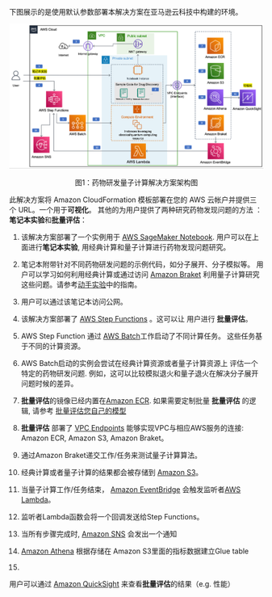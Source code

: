 下图展示的是使用默认参数部署本解决方案在亚马逊云科技中构建的环境。

<center>

![architecture](./images/architecture.png)

<figcaption>图1：药物研发量子计算解决方案架构图</figcaption>

</center>

此解决方案将 Amazon CloudFormation 模板部署在您的
AWS 云帐户并提供三个 URL。一个用于**可视化**。
其他的为用户提供了两种研究药物发现问题的方法
：**笔记本实验**和**批量评估**：

01. 该解决方案部署了一个实例用于 
[AWS SageMaker Notebook](https://docs.aws.amazon.com/sagemaker/latest/dg/nbi.html). 
用户可以在上面进行**笔记本实验**, 用经典计算和量子计算进行药物发现问题研究。

02. 笔记本附带针对不同药物研发问题的示例代码，如分子展开、分子模拟等。
用户可以学习如何利用经典计算或通过访问
[Amazon Braket](https://aws.amazon.com/braket/)
利用量子计算研究这些问题。请参考[动手实验](workshop/background.md)中的指南。

03. 用户可以通过该笔记本访问公网。

04. 该解决方案部署了
[AWS Step Functions](https://aws.amazon.com/step-functions/) 。这可以让
用户进行
**批量评估**。

05. AWS Step Function 通过
    [AWS Batch](https://aws.amazon.com/batch/)工作启动了不同计算任务。
    这些任务基于不同的计算资源。

06. AWS Batch启动的实例会尝试在经典计算资源或者量子计算资源上
评估一个特定的药物研发问题. 例如，这可以比较模拟退火和量子退火在解决分子展开问题时候的差异。

07. **批量评估**的镜像已经内置在[Amazon ECR](https://aws.amazon.com/ecr/). 
如果需要定制批量 **批量评估** 的逻辑, 请参考 
[批量评估您自己的模型](workshop/a-molecular-unfolding/evaluate-your-own-model.md)

08. **批量评估** 部署了 [VPC Endpoints](https://docs.aws.amazon.com/vpc/latest/privatelink/vpc-endpoints.html) 
能够实现VPC与相应AWS服务的连接:
Amazon ECR, Amazon S3, Amazon Braket。

09. 通过Amazon Braket递交工作/任务来测试量子计算算法。

10. 经典计算或者量子计算的结果都会被存储到
[Amazon S3](https://aws.amazon.com/s3/)。

11. 当量子计算工作/任务结束，
[Amazon EventBridge](https://aws.amazon.com/eventbridge/) 会触发监听者[AWS Lambda](https://aws.amazon.com/lambda/)。

12. 监听者Lambda函数会将一个回调发送给Step Functions。

13. 当所有步骤完成时,
[Amazon SNS](https://aws.amazon.com/sns/) 会发出一个通知

14. [Amazon Athena](https://aws.amazon.com/athena) 
根据存储在
Amazon S3里面的指标数据建立Glue table

15.  
用户可以通过
[Amazon QuickSight](https://aws.amazon.com/quicksight/)
来查看**批量评估**的结果（e.g. 性能）

<!--[workshop-background]: workshop/background.md-->
<!--[evaluate-your-own-model]: workshop/a-molecular-unfolding/evaluate-your-own-model.md-->
